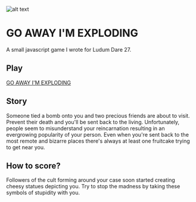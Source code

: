 ![alt text](http://i.imgur.com/3md52dE.jpg "gaix")

GO AWAY I'M EXPLODING
=====================
A small javascript game I wrote for Ludum Dare 27.

Play
----
[GO AWAY I'M EXPLODING](http://moc.sirtetris.com/ldd27/)

Story
-----
Someone tied a bomb onto you and two precious friends are about to visit. Prevent their death and you'll be sent back to the living. Unfortunately, people seem to misunderstand your reincarnation resulting in an evergrowing popularity of your person. Even when you're sent back to the most remote and bizarre places there's always at least one fruitcake trying to get near you.

How to score?
-------------
Followers of the cult forming around your case soon started creating cheesy statues depicting you. Try to stop the madness by taking these symbols of stupidity with you.
